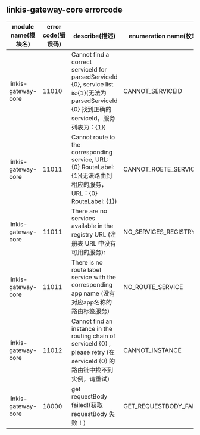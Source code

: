 ## linkis-gateway-core  errorcode

| module name(模块名) | error code(错误码)  | describe(描述) |enumeration name(枚举)| Exception Class(类名)|
| -------- | -------- | ----- |-----|-----|
|linkis-gateway-core |11010|Cannot find a correct serviceId for parsedServiceId {0}, service list is:{1}(无法为 parsedServiceId {0} 找到正确的 serviceId，服务列表为：{1})|CANNOT_SERVICEID|LinkisGatewayCoreErrorCodeSummary|
|linkis-gateway-core |11011|Cannot route to the corresponding service, URL: {0} RouteLabel: {1}(无法路由到相应的服务，URL：{0} RouteLabel: {1})|CANNOT_ROETE_SERVICE|LinkisGatewayCoreErrorCodeSummary|
|linkis-gateway-core |11011|There are no services available in the registry URL (注册表 URL 中没有可用的服务):|NO_SERVICES_REGISTRY|LinkisGatewayCoreErrorCodeSummary|
|linkis-gateway-core |11011|There is no route label service with the corresponding app name (没有对应app名称的路由标签服务)|NO_ROUTE_SERVICE|LinkisGatewayCoreErrorCodeSummary|
|linkis-gateway-core |11012|Cannot find an instance in the routing chain of serviceId {0} , please retry (在 serviceId {0} 的路由链中找不到实例，请重试)|CANNOT_INSTANCE|LinkisGatewayCoreErrorCodeSummary|
|linkis-gateway-core |18000|get requestBody failed!(获取 requestBody 失败！)|GET_REQUESTBODY_FAILED|LinkisGatewayCoreErrorCodeSummary|
